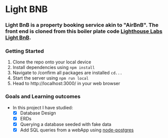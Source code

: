 # Light BNB
### Light BnB is a property booking service akin to "AirBnB". The front end is cloned from this boiler plate code [Lighthouse Labs Light BnB](https://github.com/lighthouse-labs/LightBnB_WebApp).


### Getting Started
1. Clone the repo onto your local device
2. Install dependencies using ```npm install```
3. Navigate to /confirm all packages are installed ```cd...```
4. Start the server using ```npm run local```
5. Head to http://localhost:3000/ in your web browser


### Goals and Learning outcomes

- In this project I have studied:
  - [x] Database Design
  - [x] ERDs
  - [x] Querying a database seeded with fake data
  - [x] Add SQL queries from a webApp using [node-postgres](https://node-postgres.com/)